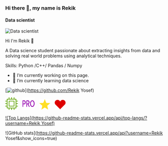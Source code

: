 ### Hi there 👋, my name is Rekik
#### Data scientist
![Data scientist](https://arturssmirnovs.github.io/github-profile-readme-generator/images/banner.png)

 Hi I'm Rekik 👋

A Data science student passionate about extracting insights from data and solving real world problems using analytical techniques.



Skills: Python /C++/ Pandas / Numpy 

- 🔭 I’m currently working on this page. 
- 🌱 I’m currently learning data science 


[<img src='https://cdn.jsdelivr.net/npm/simple-icons@3.0.1/icons/github.svg' alt='github' height='40'>](https://github.com/Rekik Yosef)  

<a href='https://docs.github.com/en/developers'><img src='https://raw.githubusercontent.com/acervenky/animated-github-badges/master/assets/devbadge.gif' width='40' height='40'></a> <a href='https://github.com/pricing'><img src='https://raw.githubusercontent.com/acervenky/animated-github-badges/master/assets/pro.gif' width='40' height='40'></a> <a href='https://stars.github.com/'><img src='https://raw.githubusercontent.com/acervenky/animated-github-badges/master/assets/starbadge.gif' width='35' height='35'></a> <a href='https://docs.github.com/en/github/supporting-the-open-source-community-with-github-sponsors'><img src='https://raw.githubusercontent.com/acervenky/animated-github-badges/master/assets/sponsorbadge.gif' width='35' height='35'></a> 

[![Top Langs](https://github-readme-stats.vercel.app/api/top-langs/?username=Rekik Yosef)](https://github.com/anuraghazra/github-readme-stats)

![GitHub stats](https://github-readme-stats.vercel.app/api?username=Rekik Yosef&show_icons=true)  

